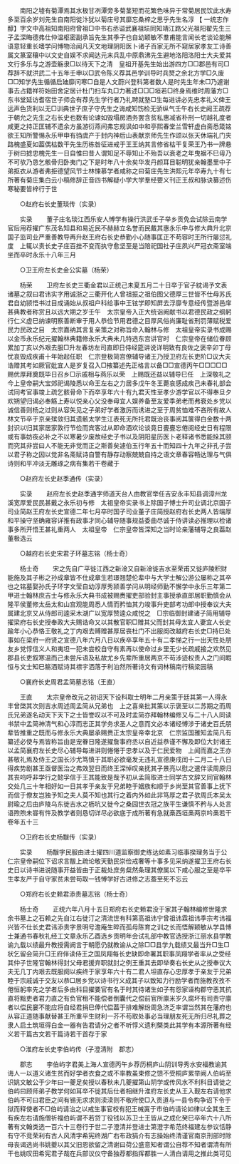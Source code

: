 <!-- { "loadSidebar": true } -->
　　南阳之墟有菊潭焉其水极甘冽潭旁多菊茎短而花繁色味异于常菊居民饮此水寿多至百余岁刘先生自南阳徙汴犹以菊庄号其靡忘桑梓之思乎先生名淳 【 一统志作醇】字文中高祖知南阳府曾祖□中书右丞谥武襄祖埙同知靖江路父光祖阳翟先生三子孟深晦德弗仕仲温枢密副承旨先生其季子也自幼颖敏不羣甫能言闻长老谈论能解语意轻重长嗜学问愽物洽闻凡天文地理阴阳医卜诸子百家无所不窥居家孝友工诗善属文篆室穰中以文史自娱不求闻达元末兵乱中原鼎沸先生避地洛阳洛阳士大夫爱其文行多乐与之游壶觞隶□以待天下之清　皇祖开基先生始出游四方□□郡邑有司□荐辞不就洪武二十五年壬申以□武令陈义荐其邑学训导时兵燹之余北方学□久废□□知学先生循循启廸靡问寒□自是人文蔚兴登科第者数人是时先生年未□乃遽谢事去占籍祥符始田舍定居计杜门扫车丸□力著述□□□垣若□终身焉维时周藩方□东书堂延访耆宿世子师会有荐先生学行者乃礼聘就塾□生每进讲必先忠孝礼义俾王远声色货利以无□训典世子庶子守先生之诲咸知饬检无骄纵气壬午右长史阙王疏荐于朝允之先生之右长史也数有论谏如毁塌房酒务罢含贫私惠减省朴刑一切越礼度者咸更之持正匡辅不遗余方虽游衍燕间弗忘规讽如中和亭熙春堂兰雪轩虚白斋悉箴铭欲王知所警愓永乐甲申有驺虞产于封内神后山表献京师先生作颂以张天休端礼门夹路槐盛夏如葢偶枯数干先生历栋咎征进戒于王王纳其言修省枯干复荣王乃书一牌悬于树曰摅忠槐先生一日自惟曰昔人谓知足不辱知止不殆吾以衰老之年曳裾不巳毋乃不可欤乃恳乞骸骨归卧夷门之下是时年八十余矣华发丹颜耳目聪明犹亲翰墨里中子弟抠衣从游者弗拒德望风节士林悚慕学者咸称之曰菊庄先生洪熙元年卒寿九十有七所著有菊庄集白云小稿修辞正音四书解疑小学大学羣经要义刊正王叔和脉诀纂述伤寒秘要皆梓行于世 

　　○赵府右长史董琰传（实录） 

　　实录 
　　董子庄名琰江西乐安人愽学有操行洪武壬子举乡贡免会试除云南学官后用荐擢广东茂名知县和易近民不赫赫立名誉而民戴其惠永乐中与修大典升北京国子监司业严重善教导再升赵王府右长史恭勤小心随事匡正不苟容时王所行屡愆礼度　上辄以责长史子庄百挫不变而执守愈坚至是当陪祀国社子庄夙兴严冠衣斋室端坐而卒时永乐十八年三月 

　　○卫王府左长史金公实墓（杨荣） 

　　杨荣 
　　卫府左长史三衢金君以正统己未夏五月二十日卒于官子紞谒予文表诸墓之叙曰君讳实字用诚浙之三衢开化人曾祖振之祖伯图父德厚三世皆不仕母苏氏君自幼颕悟书过目成诵始从叔祖户科给事中王铉学即知屏去浮靡专意经传暨游邑庠甚典教者称赏且以远大期之岁壬午　太宗皇帝入正大统诣阙献书以君德民政之纲躬行仁义虚巳纳谏明察善断审于用人恭俭节用君德之目厚风俗尚廉耻省刑罚薄赋税爱民力民政之目　太宗嘉纳其言复亲策之对称旨命入翰林与修　太祖皇帝实录书成赐以金币永乐纪元擢翰林典籍修永乐大典未几特选东宫讲官时　仁宗皇帝在储位眷顾累加丁亥以外艰去服□升左春坊左司直即日侍经筵讲说详明致有良佐之褒辛卯丁母忧哀毁成疾甫十年始起任职　仁宗登极简宫僚辅导诸王乃授卫府左长吏阶□议大夫诰赠其考如厥官妣宜人是岁复召入□掖纂述先正格言以备□□宣德丙午□□□□□赐优厚拜奠既毕日召乡□示戚相与燕乐以荣　上赐既还益以辅导巳任　上深敬礼之　今上皇帝嗣大宝郊祀谒陵悉以命王左右之力居多戊午冬王薨哀感成疾己未春礼部会试同考官事竣上疏乞骸骨命下而卒享年六十有九君天性至孝少游学官以不得奉旦夕欢朔望归谒必奉觞上寿以悦亲心父没奉母宜人娱养备至友爱季弟老而弗衰处乡党以诚信善则杨之过则从容矢见之子弟好学者激厉而诱进之至于周贫恤难不吝所有故人林文节卒于京亲殡敛归其遗骸太学生江表死无所托君既治丧事阅其箧得白金数十两封识以归其家居家敦行节俭而宾客过从即命酒欢论谈竟日亹亹忘倦阅经史日有程限或有事妨夜必补之不以寒暑少废故经史子书以及阴阳星历医卜老释诸书悉能挆其颐而究其非尝曰人不能无非觉而正之斯善矣遽伯玉行年五十而知四十九年之非孔子尝以君子称之因以觉非名斋赋诗自警有静存动察兢兢自持之语文章春容畅达理与气俱诗则和平冲淡无雕琢之病有集若干卷藏于 

　　○赵府左长史赵季通传（实录） 

　　实录 
　　赵府左长史赵季通字师道天台人由教官举任吉安永丰知县调漳州龙溪宽厚爱民民甚戴之永乐初与修　太祖皇帝实录书上除国子愽士升司业调北京国子司业简赵王府左长史宣德二年七月卒时国子司业董子庄简授赵府右长史两人皆端厚和平操守坚确雍容详推有政事才同心辅导随事规益委曲尽诚于侍讲读必推理以检诸事多所开悟王甚礼重两人　太祖皇帝　仁宗皇帝皆深知之当时论亲藩辅导之良葢赵董极选云 

　　○越府右长史宋君子环墓志铭（杨士奇） 

　　杨士奇 
　　宋之先自广平徙江西之新淦又自新淦徙吉水至荣甫又徙庐陵积财能施及其子彬之孙成章皆不仕成章生若璟翘楚伦辈中与大学士解公游公屡称之其卒也之铭墓娶孙氏子环字文莹自幼淳厚秀颕善学问从明经师勤不懈学中永乐三年第二甲进士翰林庶吉士与修永乐大典书成被赐赉擢吏部验封主事授承直郎居职勤慎会从隆平侯董修太岳太和山宫观能周悉人情而矜恤其力竣事升吏部考功郎中授奉议大夫属建北京又从侍郎司逵采木湖广以宽厚赞逵众咸悦之　□宗临御封建诸子简用辅导擢梁府右长史授奉政大夫赐诰命又以其散官职□赠其父而封其母太宜人妻宜人长史踰年小心恭恪王敬礼之丁内艰去赙赠甚厚居丧杜门不出服阕改越府右长史□持巳处事如在梁府一府贤之宣德八年六月八日以疾卒享年五十有二孝悌之行一出天性处朋友乡党惇信义人和夷坦一犯未尝校自守有素再以使命过乡里无少长疏戚接之欢然见郡县长吏叙寒温而己未尝斥语及私故尤乡先辈所重居两京不苟涉迹权贵人之门间睱恒与文士知巳觞酒赋诗其襟宇洒落于利泊然所著诗文有词林稿南行稿梁园稿 

　　○襄府长史周君孟简墓志铭（王直） 

　　王直 
　　太宗皇帝改元之初诏天下设科取士明年二月亲策于廷其第一人得永丰曾棨其次则吉水周述周孟简从兄弟也　上之喜亲批其策以示褒至以二苏期之而周氏兄弟遂名动天下天下之士皆誉叹以不可及时孟简亦拜翰林编修又与二十八人同读书禁中孟简神清气和心淳而志正其学务求圣人之意而文必本诸经愽涉于诸史百氏朋辈皆推重之既而与修永乐大典屡承赐赉正太宗皇帝幸北京　仁宗监国雅知孟简凡有纂述必使与焉皆称旨由是宠眷日隆遂擢詹事府丞以自近益恭谨不懈及即位大封诸王以孟简襄府左长史尽心辅导每进讲则惓惓于忠孝以及于仁民爱物　上闻而嘉之王亦甚敬礼焉及侍王之国长沙尤笃慎于其职必欲毫发无违礼宣德庚戌闰十二月二十八日得疾势剧甚王亟督医治之弗效翌日而终王深悼叹亲抚其子景亮以慰之遣伴读周原归其丧呜呼非学行之懿孚信于王其能致是哉予初从孟简取进士同学古文辞又同官翰林交处几三十年相好如一日其孝于亲友于兄弟睦于姻族和顺于乡尚至其官善事上抚下而信于僚友岂独予知之夫人莫不知也其行之着内外如此非笃厚之君子欤周氏本吴太尉瑜之后由庐陵乌东徙吉水之枥坑又徙今之桑园世衣冠之族平生谦慎不矜与人处言语煦煦未甞有忤及教学者则恳切详尽必欲底于成所著有急就槀西垣槀两京吟槀若干卷年五十三 

　　○卫府右长史杨黻传（实录） 

　　实录 
　　杨黻字民服由进士擢四川道监察御史练达如素习临事揆理务当于公　仁宗皇帝嗣位下诏求言黻上疏论敬天勤民崇俭戒奢等十事多见采纳遂擢卫王府右长史日以诗书进说随事开益皆由于正裁处庶务粲然条理其僚属以下咸心服之至是卒平生孝友严于自守家贫未尝苟取一钱愽学好古进修之志葢至死不忘云 

　　○郑府右长史赖君添贵墓志铭（杨士奇） 

　　杨士奇 
　　正统六年八月十五日郑府右长史赖君没于家其子翰林编修世隆求余书墓上之石赖之先自江右徙汀之清流世有科第高祖讳宁曾祖讳霖祖讳季宗考讳福兴皆不仕长史君讳添贵字景明号澹庵生晬而孤母陈育之训之长而悟解颖敏从学县愽士兼通书春秋礼经工文章永乐乙酉选乡贡明年会试礼部中教官选授浙江丽水县学教谕九载以绩最升教授需阙言于朝愿仍就教谕从之除□□县学九载绩又最当升□生□状乞留会简升□王府伴读侍王之国凤翔每长史缺即命署其职事凤翔学者率从之受经其仲子世隆官翰林得封父母君援弃职就封之例王重其去即举奏右长史从之授奉议大夫无几丁内艰去既服阕以疾终于家享年六十有二君人坦直存心忠厚孝于亲友于兄弟睦于宗戚诚于交友以恭□居乡党以诗书行义成其子以致知力行励学者而施教孜孜不倦恒躬率先之学者后多由科目擢要官有名于时其待诸生如子有怨家诬构郡守恶其抗直将黜吏者君力直之有负官租不能偿者倒囊代之偿前官所廪米岁久腐坏有司责守廪者以偿民窭不能应将自经君捐巳俸代偿葢于排难解纷周急济乏率谓当然其在藩府也从容正道随事献替甚王所重平生财利一芥不苟取处事必当理朋友死无所归尽礼葬之隶人启土筑垣得白金一器有告君请分之者不听惇义遗利槩类此其学有本源所著有经义若干篇古文若干篇诗若干首存于家 

　　○淮府左长史李伯屿传（子澄清附　郡志） 

　　郡志 
　　李伯屿字君美上海人宣德丙午乡荐历桐庐山阴训导秀水安福教谕其诲人一以道义诸生贫而好学者衣食之或不率教虽束修之馈不受桐庐累举阙人伯屿至识姚文敏公于少年曰一夔足矣授以春秋未几夔擢第山阴学或传风水不利科目请徙之伯屿曰顾师弟子教学何如耳卒不徙其后仕者相继升淮府左长史从王入觐左右请他求伯屿不可曰君臣之间有锡无求求则渎渎则不敬府使□入贡道与一县令构争诏下令于狱而释使者不□伯屿请治之以戒生事官校有犯王械寘于市伯屿请论如律以全其生王有疾左右请施僧祈福伯屿谓不若贷丁役钱以苏卫士王皆从之成化癸巳卒年六十八所著有文翰类选一百六十三卷行于世二子澄清并登进士第澄字希范终福建左参议恬静有守不竞荣利有古人风清字希宪终湖广右布政狷介有志操始终清谨官南京刑部时除母丧谒选尚书姚夔以其父旧恩欲留之清谢曰荷公盛意知者谓公自荐不知者谓清有所干也姚叹田希宪君子哉在兵部议仪守备独荐都指挥都胜一人清白请用之推此类可见 

